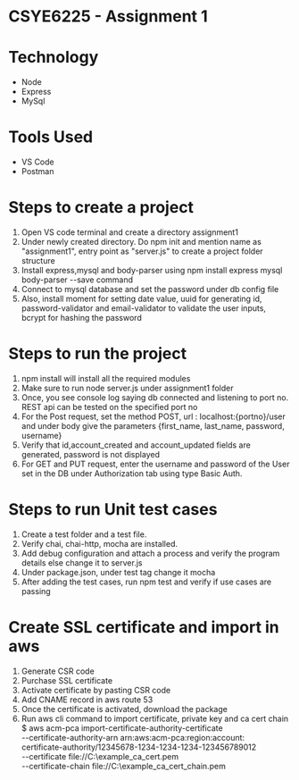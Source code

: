 # CSYE6225 - Assignment 1

# Technology 
- Node
- Express
- MySql

# Tools Used
- VS Code
- Postman
  
# Steps to create a project
1. Open VS code terminal and create a directory assignment1 
2. Under newly created directory. Do npm init and mention name as "assignment1", entry point as "server.js" to create a project folder structure
3. Install express,mysql and body-parser using npm install express mysql body-parser --save command
4. Connect to mysql database and set the password under db config file
5. Also, install moment for setting date value, uuid for generating id, password-validator and email-validator to validate the user inputs, bcrypt for hashing the password

# Steps to run the project
1. npm install will install all the required modules
2. Make sure to run node server.js under assignment1 folder
3. Once, you see console log saying db connected and listening to port no. REST api can be tested on the specified port no
4. For the Post request, set the method POST, url : localhost:{portno}/user and under body give the parameters {first_name, last_name, password, username} 
5. Verify that id,account_created and account_updated fields are generated, password is not displayed
6. For GET and PUT request, enter the username and password of the User set in the DB under Authorization tab using type Basic Auth.

# Steps to run Unit test cases
1. Create a test folder and a test file.
2. Verify chai, chai-http, mocha are installed.
3. Add debug configuration and attach a process and verify the program details else change it to server.js
4. Under package.json, under test tag change it mocha
5. After adding the test cases, run npm test and verify if use cases are passing

# Create SSL certificate and import in aws
1. Generate CSR code
2. Purchase SSL certificate
3. Activate certificate by pasting CSR code
4. Add CNAME record in aws route 53
5. Once the certificate is activated, download the package
6. Run aws cli command to import certificate, private key and ca cert chain
   $ aws acm-pca import-certificate-authority-certificate \
--certificate-authority-arn arn:aws:acm-pca:region:account:\
certificate-authority/12345678-1234-1234-1234-123456789012 \
--certificate file://C:\example_ca_cert.pem \
--certificate-chain file://C:\example_ca_cert_chain.pem 
